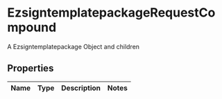 

# EzsigntemplatepackageRequestCompound

A Ezsigntemplatepackage Object and children

## Properties

| Name | Type | Description | Notes |
|------------ | ------------- | ------------- | -------------|




